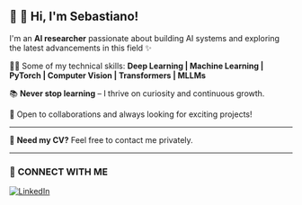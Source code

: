 
## 🚀 👋 Hi, I'm Sebastiano!

I'm an **AI researcher** passionate about building AI systems and exploring the latest advancements in this field ✨

👨‍💻 Some of my technical skills:
**Deep Learning | Machine Learning | PyTorch | Computer Vision | Transformers | MLLMs** 

📚 **Never stop learning** – I thrive on curiosity and continuous growth.  

🌟 Open to collaborations and always looking for exciting projects!

---

📄 **Need my CV?** Feel free to contact me privately.  

---

### 📢 **CONNECT WITH ME**  
[![LinkedIn](https://img.shields.io/badge/-LinkedIn-blue?logo=linkedin&logoColor=white&style=flat-square)](https://www.linkedin.com/in/sebastiano-aloscari)
